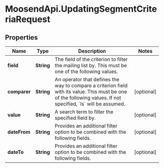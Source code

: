 # MoosendApi.UpdatingSegmentCriteriaRequest

## Properties
Name | Type | Description | Notes
------------ | ------------- | ------------- | -------------
**field** | **String** | The field of the criterion to filter the mailing list by. This must be one of the following values. | 
**comparer** | **String** | An operator that defines the way to compare a criterion field with its value. This must be one of the following values. If not specified, &#x60;Is&#x60; will be assumed. | [optional] 
**value** | **String** | A search term to filter the specified field by. | [optional] 
**dateFrom** | **String** | Provides an additional filter option to be combined with the following fields. | [optional] 
**dateTo** | **String** | Provides an additional filter option to be combined with the following fields. | [optional] 


